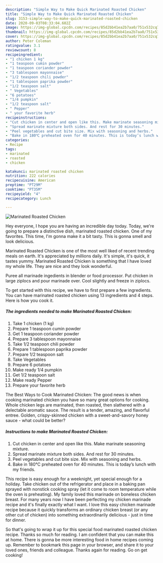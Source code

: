```yaml
---
description: "Simple Way to Make Quick Marinated Roasted Chicken"
title: "Simple Way to Make Quick Marinated Roasted Chicken"
slug: 3153-simple-way-to-make-quick-marinated-roasted-chicken
date: 2020-09-03T08:33:04.602Z
image: https://img-global.cpcdn.com/recipes/85d2bb41ea2b7aa0/751x532cq70/marinated-roasted-chicken-recipe-main-photo.jpg
thumbnail: https://img-global.cpcdn.com/recipes/85d2bb41ea2b7aa0/751x532cq70/marinated-roasted-chicken-recipe-main-photo.jpg
cover: https://img-global.cpcdn.com/recipes/85d2bb41ea2b7aa0/751x532cq70/marinated-roasted-chicken-recipe-main-photo.jpg
author: Peter Coleman
ratingvalue: 3.1
reviewcount: 8
recipeingredient:
- "1 chicken 1 kg"
- "1 teaspoon cumin powder"
- "1 teaspoon coriander powder"
- "3 tablespoon mayonnaise"
- "1/2 teaspoon chili powder"
- "1 tablespoon paprika powder"
- "1/2 teaspoon salt"
- " Vegetables"
- "6 potatoes"
- "1/4 pumpkin"
- "1/2 teaspoon salt"
- " Pepper"
- " your favorite herb"
recipeinstructions:
- "Cut chicken in center and open like this. Make marinate seasoning mixture."
- "Spread marinate mixture both sides. And rest for 30 minutes."
- "Peel vegetables and cut bite size. Mix with seasoning and herbs."
- "Bake in 180℃ preheated oven for 40 minutes. This is today’s lunch with my friends."
categories:
- Recipe
tags:
- marinated
- roasted
- chicken

katakunci: marinated roasted chicken 
nutrition: 222 calories
recipecuisine: American
preptime: "PT29M"
cooktime: "PT35M"
recipeyield: "4"
recipecategory: Lunch

---
```



![Marinated Roasted Chicken](https://img-global.cpcdn.com/recipes/85d2bb41ea2b7aa0/751x532cq70/marinated-roasted-chicken-recipe-main-photo.jpg)

Hey everyone, I hope you are having an incredible day today. Today, we're going to prepare a distinctive dish, marinated roasted chicken. One of my favorites. This time, I'm gonna make it a bit tasty. This is gonna smell and look delicious.

Marinated Roasted Chicken is one of the most well liked of recent trending meals on earth. It's appreciated by millions daily. It's simple, it's quick, it tastes yummy. Marinated Roasted Chicken is something that I have loved my whole life. They are nice and they look wonderful.

Puree all marinade ingedients in blender or food processor. Put chicken in large ziplocs and pour marinade over. Cool slightly and freeze in ziplocs.


To get started with this recipe, we have to first prepare a few ingredients. You can have marinated roasted chicken using 13 ingredients and 4 steps. Here is how you cook it.

<!--inarticleads1-->

##### The ingredients needed to make Marinated Roasted Chicken:

1. Take 1 chicken (1 kg)
1. Prepare 1 teaspoon cumin powder
1. Get 1 teaspoon coriander powder
1. Prepare 3 tablespoon mayonnaise
1. Take 1/2 teaspoon chili powder
1. Prepare 1 tablespoon paprika powder
1. Prepare 1/2 teaspoon salt
1. Take  Vegetables
1. Prepare 6 potatoes
1. Make ready 1/4 pumpkin
1. Get 1/2 teaspoon salt
1. Make ready  Pepper
1. Prepare  your favorite herb


The Best Ways to Cook Marinated Chicken: The good news is when cooking marinated chicken you have so many great options for cooking. Whole chicken legs are marinated, then roasted, then slathered with a delectable aromatic sauce. The result is a tender, amazing, and flavorful entree. Golden, crispy-skinned chicken with a sweet-and-savory honey sauce - what could be better? 

<!--inarticleads2-->

##### Instructions to make Marinated Roasted Chicken:

1. Cut chicken in center and open like this. Make marinate seasoning mixture.
1. Spread marinate mixture both sides. And rest for 30 minutes.
1. Peel vegetables and cut bite size. Mix with seasoning and herbs.
1. Bake in 180℃ preheated oven for 40 minutes. This is today’s lunch with my friends.


This recipe is easy enough for a weeknight, yet special enough for a holiday. Take chicken out of the refrigerator and place in a baking pan sprayed with nonstick cooking spray (let it come to room temperature while the oven is preheating). My family loved this marinade on boneless chicken breast. For many years now I have been perfecting my chicken marinade recipe and it&#39;s finally exactly what I want. I love this easy chicken marinade recipe because it quickly transforms an ordinary chicken breast (or any other cut of chicken) into something extraordinarily delicious - just in time for dinner. 

So that's going to wrap it up for this special food marinated roasted chicken recipe. Thanks so much for reading. I am confident that you can make this at home. There is gonna be more interesting food in home recipes coming up. Remember to bookmark this page in your browser, and share it to your loved ones, friends and colleague. Thanks again for reading. Go on get cooking!
